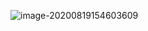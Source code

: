 ![image-20200819154603609](../../../AppData/Roaming/Typora/typora-user-images/image-20200819154603609.png)